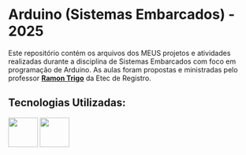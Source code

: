 # Arduino (Sistemas Embarcados) - 2025
Este repositório contém os arquivos dos MEUS projetos e atividades realizadas durante a disciplina de Sistemas Embarcados com foco em programação de Arduino. As aulas foram propostas e ministradas pelo professor **[Ramon Trigo](https://github.com/ramtrigodev)** da Etec de Registro.

<div align="left">  
<h2>Tecnologias Utilizadas:</h2>
<img src="https://cdn.jsdelivr.net/gh/devicons/devicon@latest/icons/arduino/arduino-original.svg" width="60"/>
<img src="https://cdn.jsdelivr.net/gh/devicons/devicon@latest/icons/cplusplus/cplusplus-original.svg" width="60"/>
</div>
